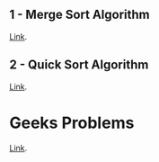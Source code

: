 ## 1 - Merge Sort Algorithm 
[Link](https://github.com/ademyalcin27/algorithms/tree/main/Sorting-Algorithms/MergeSorted).

## 2 - Quick Sort Algorithm 
[Link](https://github.com/ademyalcin27/algorithms/tree/main/Sorting-Algorithms/QuickSort).



# Geeks Problems
[Link](https://github.com/ademyalcin27/algorithms/tree/main/geeksProblems/countSubsquence).

